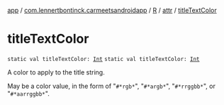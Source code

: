 [app](../../../index.md) / [com.lennertbontinck.carmeetsandroidapp](../../index.md) / [R](../index.md) / [attr](index.md) / [titleTextColor](./title-text-color.md)

# titleTextColor

`static val titleTextColor: `[`Int`](https://kotlinlang.org/api/latest/jvm/stdlib/kotlin/-int/index.html)
`static val titleTextColor: `[`Int`](https://kotlinlang.org/api/latest/jvm/stdlib/kotlin/-int/index.html)

A color to apply to the title string.

May be a color value, in the form of "`#*rgb*`", "`#*argb*`", "`#*rrggbb*`", or "`#*aarrggbb*`".

